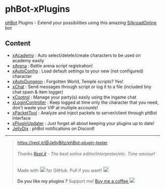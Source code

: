 # phBot-xPlugins
[phBot](https://forum.projecthax.com/) Plugins - Extend your possibilities using this amazing [SilkroadOnline](http://www.joymax.com/silkroad/) bot

## Content
- [xAcademy](https://forum.projecthax.com/t/plugin-xacademy/2342 "v0.1.10") : Auto select/delete/create characters to be used on academy easily
- [xArena](https://forum.projecthax.com/t/plugin-xarena/ "v0.1.2") : Battle arena script registration!
- [xAutoConfig](https://forum.projecthax.com/t/plugin-xautoconfig/331 "v0.2.5") : Load default settings to your new (not configured) character
- [xAutoDungeon](https://forum.projecthax.com/t/plugin-xautodungeon/1579 "v0.5.1") : Forgotten World, Temple scripts? Yes!
- [xChat](https://forum.projecthax.com/t/plugin-xchat/333 "v0.3.2") : Send messages through script or log it to a file (included tiny chat spam & item logger)
- [xControl](https://forum.projecthax.com/t/plugin-xcontrol/784 "v0.4.0") : Manage your party(s) easily using the ingame chat
- [xLoginController](https://raw.githubusercontent.com/JellyBitz/phBot-xPlugins/master/xLoginController.py "v0.0.3") : Keep logged at time only the character that you need, don't waste your VIP at multiple accounts!
- [xPacketTool](https://forum.projecthax.com/t/plugin-xpackettool/332 "v0.1.2") : Analyze and inject packets to server/client through phBot interface
- [xPluginUpdater](https://forum.projecthax.com/t/plugin-xpluginupdater/2065 "v0.1.2") : Just forget all about keeping your plugins up to date!
- [JellyDix](https://forum.projecthax.com/t/plugin-jellydix/5996 "v0.0.1") : phBot notifications on Discord!

------------
> https://repl.it/@JellyBitz/phBot-plugin-tester
> ###### Thanks  [Repl.it](https://repl.it/)  - The best online editor/interpreter/etc. Time saviour!
> Made with <img title="Love" src="https://twemoji.maxcdn.com/2/72x72/1f499.png" width="18" height="18"> for GitHub. Pull if you want! <img title="JellyBitz" src="https://twemoji.maxcdn.com/2/72x72/1f575.png" width="18" height="18">
> 
> **Do you like my plugins ?**
> Support me! [Buy me a coffee <img src="https://twemoji.maxcdn.com/2/72x72/2615.png" width="18" height="18">](https://www.buymeacoffee.com/JellyBitz "Coffee <3")